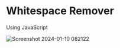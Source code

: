 # Whitespace Remover
 Using JavaScript


![Screenshot 2024-01-10 082122](https://github.com/Dhrumit2003/Whitespace-Remover/assets/141128230/1ecd3687-526e-423d-b921-e873ca3d9073)
